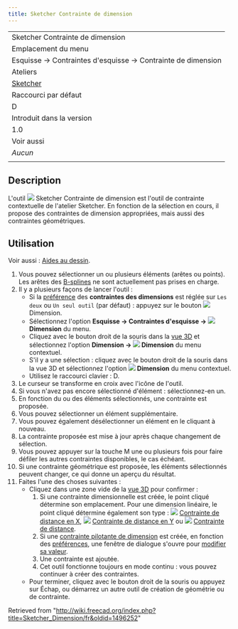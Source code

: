 ```yaml
---
title: Sketcher Contrainte de dimension
---
```

|  |
| --- |
| Sketcher Contrainte de dimension |
| Emplacement du menu |
| Esquisse → Contraintes d'esquisse → Contrainte de dimension |
| Ateliers |
| [Sketcher](/Sketcher_Workbench/fr "Sketcher Workbench/fr") |
| Raccourci par défaut |
| D |
| Introduit dans la version |
| 1.0 |
| Voir aussi |
| *Aucun* |
|  |

## Description

L'outil ![](/images/Sketcher_Dimension.svg) Sketcher Contrainte de dimension est l'outil de contrainte contextuelle de l'atelier Sketcher. En fonction de la sélection en cours, il propose des contraintes de dimension appropriées, mais aussi des contraintes géométriques.

## Utilisation

Voir aussi : [Aides au dessin](/Sketcher_Workbench/fr#Aides_au_dessin "Sketcher Workbench/fr").

1. Vous pouvez sélectionner un ou plusieurs éléments (arêtes ou points). Les arêtes des [B-splines](/Sketcher_Workbench/fr#Sketcher_CompCreateBSpline "Sketcher Workbench/fr") ne sont actuellement pas prises en charge.
2. Il y a plusieurs façons de lancer l'outil :
   * Si la [préférence](/Sketcher_Preferences/fr#Général "Sketcher Preferences/fr") des **contraintes des dimensions** est réglée sur `Les deux` ou `Un seul outil` (par défaut) : appuyez sur le bouton ![](/images/Sketcher_Dimension.svg) Dimension.
   * Sélectionnez l'option **Esquisse → Contraintes d'esquisse → ![](/images/Sketcher_Dimension.svg) Dimension** du menu.
   * Cliquez avec le bouton droit de la souris dans la [vue 3D](/3D_view/fr "3D view/fr") et sélectionnez l'option **Dimension → ![](/images/Sketcher_Dimension.svg) Dimension** du menu contextuel.
   * S'il y a une sélection : cliquez avec le bouton droit de la souris dans la vue 3D et sélectionnez l'option **![](/images/Sketcher_Dimension.svg) Dimension** du menu contextuel.
   * Utilisez le raccourci clavier : D.
3. Le curseur se transforme en croix avec l'icône de l'outil.
4. Si vous n'avez pas encore sélectionné d'élément : sélectionnez-en un.
5. En fonction du ou des éléments sélectionnés, une contrainte est proposée.
6. Vous pouvez sélectionner un élément supplémentaire.
7. Vous pouvez également désélectionner un élément en le cliquant à nouveau.
8. La contrainte proposée est mise à jour après chaque changement de sélection.
9. Vous pouvez appuyer sur la touche M une ou plusieurs fois pour faire défiler les autres contraintes disponibles, le cas échéant.
10. Si une contrainte géométrique est proposée, les éléments sélectionnés peuvent changer, ce qui donne un aperçu du résultat.
11. Faites l'une des choses suivantes :
    * Cliquez dans une zone vide de la [vue 3D](/3D_view/fr "3D view/fr") pour confirmer :
      1. Si une contrainte dimensionnelle est créée, le point cliqué détermine son emplacement. Pour une dimension linéaire, le point cliqué détermine également son type : ![](/images/Sketcher_ConstrainDistanceX.svg) [Contrainte de distance en X](/Sketcher_ConstrainDistanceX/fr "Sketcher ConstrainDistanceX/fr"), ![](/images/Sketcher_ConstrainDistanceY.svg) [Contrainte de distance en Y](/Sketcher_ConstrainDistanceY/fr "Sketcher ConstrainDistanceY/fr") ou ![](/images/Sketcher_ConstrainDistance.svg) [Contrainte de distance](/Sketcher_ConstrainDistance/fr "Sketcher ConstrainDistance/fr").
      2. Si une [contrainte pilotante de dimension](/Sketcher_ToggleDrivingConstraint/fr "Sketcher ToggleDrivingConstraint/fr") est créée, en fonction des [préférences](/Sketcher_Preferences/fr#Affichage "Sketcher Preferences/fr"), une fenêtre de dialogue s'ouvre pour [modifier sa valeur](/Sketcher_Workbench/fr#Modifier_les_contraintes "Sketcher Workbench/fr").
      3. Une contrainte est ajoutée.
      4. Cet outil fonctionne toujours en mode continu : vous pouvez continuer à créer des contraintes.
    * Pour terminer, cliquez avec le bouton droit de la souris ou appuyez sur Échap, ou démarrez un autre outil de création de géométrie ou de contrainte.

Retrieved from "<http://wiki.freecad.org/index.php?title=Sketcher_Dimension/fr&oldid=1496252>"